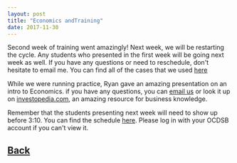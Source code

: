 ```yaml
---
layout: post
title: "Economics andTraining"
date: 2017-11-30
---
```

Second week of training went amazingly!
Next week, we will be restarting the cycle. Any students who presented in the first week will be going next week as well. If you have any questions or need to reschedule, don't hesitate to email me. You can find all of the cases that we used [here](https://drive.google.com/drive/folders/1fGKpHBxXc02IyBaPkTQUkK8_97srY_pz?usp=sharing)

While we were running practice, Ryan gave an amazing presentation on an intro to Economics. if you have any questions, you can [email us](decalisgar@gmail.com) or look it up on [investopedia.com](investopedia.com), an amazing resource for business knowledge.

Remember that the students presenting next week will need to show up before 3:10. You can find the schedule [here](https://docs.google.com/spreadsheets/d/138hUWH8rhzKUntzUTQPb-5A6Z-9Kph-I6lieh18_VM0/edit?usp=sharing). Please log in with your OCDSB account if you can't view it.

## [Back](/blog)

